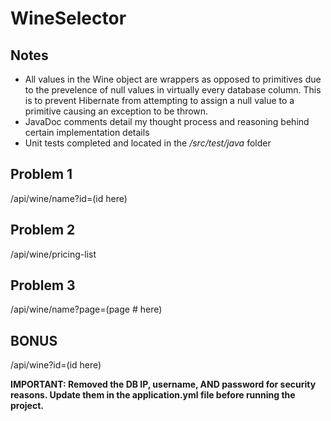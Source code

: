 # WineSelector

## Notes
* All values in the Wine object are wrappers as opposed to primitives due to the prevelence of null values in virtually every database column. This is to prevent Hibernate from attempting to assign a null value to a primitive causing an exception to be thrown.
* JavaDoc comments detail my thought process and reasoning behind certain implementation details
* Unit tests completed and located in the */src/test/java* folder

## Problem 1
/api/wine/name?id=(id here)

## Problem 2
/api/wine/pricing-list

## Problem 3
/api/wine/name?page=(page # here)

## BONUS
/api/wine?id=(id here)

**IMPORTANT: Removed the DB IP, username, AND password for security reasons. Update them in the application.yml file before running the project.**
